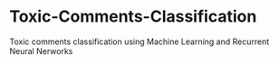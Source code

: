 # Toxic-Comments-Classification
Toxic comments classification using Machine Learning and Recurrent Neural Nerworks
